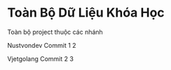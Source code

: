 # Toàn Bộ Dữ Liệu Khóa Học

Toàn bộ project thuộc các nhánh

Nustvondev Commit 1 2

Vjetgolang Commit 2 3
